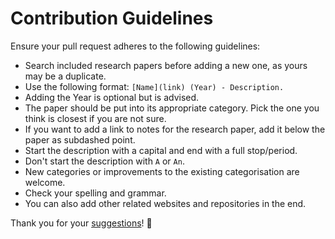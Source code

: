 # Contribution Guidelines
Ensure your pull request adheres to the following guidelines:
- Search included research papers before adding a new one, as yours may be a duplicate.
- Use the following format: `[Name](link) (Year) - Description.`
- Adding the Year is optional but is advised.
- The paper should be put into its appropriate category. Pick the one you think is closest if you are not sure.
- If you want to add a link to notes for the research paper, add it below the paper as subdashed point.
- Start the description with a capital and end with a full stop/period.
- Don't start the description with `A` or `An`.
- New categories or improvements to the existing categorisation are welcome.
- Check your spelling and grammar.
- You can also add other related websites and repositories in the end.

Thank you for your [suggestions](https://github.com/learn-anything/research-papers/edit/master/readme.md)! 💜